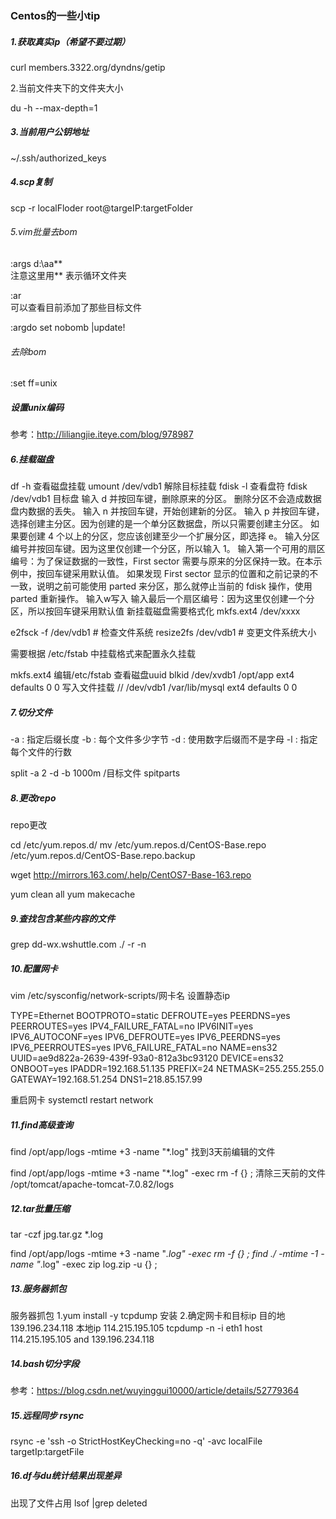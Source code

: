 ### Centos的一些小tip

##### 1.获取真实ip（希望不要过期）

curl members.3322.org/dyndns/getip

2.当前文件夹下的文件夹大小 

du -h --max-depth=1

##### 3.当前用户公钥地址 

~/.ssh/authorized_keys

##### 4.scp复制

scp -r localFloder root@targeIP:targetFolder 

###### 5.vim批量去bom 

:args d:\aa\**   
注意这里用** 表示循环文件夹 

:ar  
可以查看目前添加了那些目标文件 

:argdo set nobomb |update!  
###### 去除bom

:set ff=unix

##### 设置unix编码

参考：http://liliangjie.iteye.com/blog/978987

##### 6.挂载磁盘

df -h 查看磁盘挂载
umount /dev/vdb1  解除目标挂载
fdisk -l 查看盘符
fdisk  /dev/vdb1   目标盘
输入 d 并按回车键，删除原来的分区。
删除分区不会造成数据盘内数据的丢失。
输入 n 并按回车键，开始创建新的分区。
输入 p 并按回车键，选择创建主分区。因为创建的是一个单分区数据盘，所以只需要创建主分区。
如果要创建 4 个以上的分区，您应该创建至少一个扩展分区，即选择 e。
输入分区编号并按回车键。因为这里仅创建一个分区，所以输入 1。
输入第一个可用的扇区编号：为了保证数据的一致性，First sector 需要与原来的分区保持一致。在本示例中，按回车键采用默认值。
如果发现 First sector 显示的位置和之前记录的不一致，说明之前可能使用 parted 来分区，那么就停止当前的 fdisk 操作，使用 parted 重新操作。
输入w写入
输入最后一个扇区编号：因为这里仅创建一个分区，所以按回车键采用默认值
新挂载磁盘需要格式化 mkfs.ext4 /dev/xxxx

e2fsck -f /dev/vdb1 # 检查文件系统
resize2fs /dev/vdb1 # 变更文件系统大小

需要根据 /etc/fstab 中挂载格式来配置永久挂载

mkfs.ext4 
编辑/etc/fstab
查看磁盘uuid blkid
/dev/xvdb1  /opt/app ext4 defaults  0  0  写入文件挂载  // /dev/vdb1  /var/lib/mysql  ext4 defaults  0  0

##### 7.切分文件

-a : 指定后缀长度
-b : 每个文件多少字节
-d : 使用数字后缀而不是字母
-l : 指定每个文件的行数

split -a 2 -d -b 1000m /目标文件  spitparts

##### 8.更改repo

repo更改

cd /etc/yum.repos.d/ 
mv /etc/yum.repos.d/CentOS-Base.repo 
/etc/yum.repos.d/CentOS-Base.repo.backup

wget http://mirrors.163.com/.help/CentOS7-Base-163.repo

yum clean all 
yum makecache

##### 9.查找包含某些内容的文件 

grep dd-wx.wshuttle.com  ./ -r -n

##### 10.配置网卡 

vim /etc/sysconfig/network-scripts/网卡名
设置静态ip

TYPE=Ethernet
BOOTPROTO=static
DEFROUTE=yes
PEERDNS=yes
PEERROUTES=yes
IPV4_FAILURE_FATAL=no
IPV6INIT=yes
IPV6_AUTOCONF=yes
IPV6_DEFROUTE=yes
IPV6_PEERDNS=yes
IPV6_PEERROUTES=yes
IPV6_FAILURE_FATAL=no
NAME=ens32
UUID=ae9d822a-2639-439f-93a0-812a3bc93120
DEVICE=ens32
ONBOOT=yes
IPADDR=192.168.51.135
PREFIX=24
NETMASK=255.255.255.0
GATEWAY=192.168.51.254
DNS1=218.85.157.99

重启网卡 systemctl restart network

##### 11.find高级查询 

find /opt/app/logs -mtime +3 -name "*.log"
找到3天前编辑的文件

find /opt/app/logs -mtime +3 -name "*.log" -exec rm -f {} \;
清除三天前的文件
/opt/tomcat/apache-tomcat-7.0.82/logs

##### 12.tar批量压缩
tar -czf jpg.tar.gz *.log

find /opt/app/logs -mtime +3 -name "*.log" -exec rm -f {} \;
find ./  -mtime -1 -name "*.log" -exec zip log.zip -u {} \;

##### 13.服务器抓包

服务器抓包
1.yum install -y tcpdump  安装
2.确定网卡和目标ip
目的地 139.196.234.118
本地ip 114.215.195.105
 tcpdump -n -i eth1 host 114.215.195.105 and 139.196.234.118

##### 14.bash切分字段

参考：https://blog.csdn.net/wuyinggui10000/article/details/52779364

##### 15.远程同步 rsync

rsync -e 'ssh -o StrictHostKeyChecking=no -q' -avc  localFile  targetIp:targetFile

##### 16.df与du统计结果出现差异

出现了文件占用  lsof |grep deleted